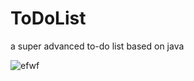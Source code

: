 # ToDoList
a super advanced to-do list based on java


![efwf](https://user-images.githubusercontent.com/67590146/225721556-3c1efa1d-a82b-4899-8741-c13aaa781e11.gif)


